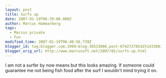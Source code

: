 ```yaml
---
layout: post
title: Surfs up
date: 2007-01-19T06:39:00.000Z
author: Marcus Hammarberg
tags:
  - Marcus private
  - Fun
modified_time: 2007-01-19T06:40:56.739Z
blogger_id: tag:blogger.com,1999:blog-36533086.post-8742727854251433083
blogger_orig_url: http://www.marcusoft.net/2007/01/surfs-up.html
---
```


I
am not a surfer by now means but this looks amazing. If someone could
guarantee me not being fish food after the surf I wouldn't mind trying
it on.
